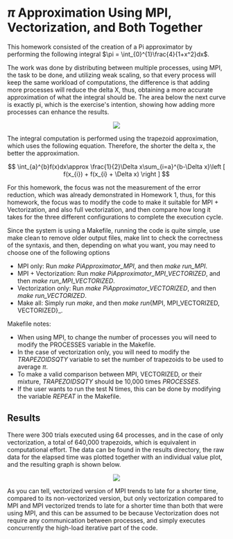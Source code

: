 # $\pi$ Approximation Using MPI, Vectorization, and Both Together

This homework consisted of the creation of a Pi approximator by performing the following integral $\pi = \int_{0}^{1}\frac{4}{1+x^2}dx$.

The work was done by distributing between multiple processes, using MPI, the task to be done, and utilizing weak scaling, so that every process will keep the same workload of computations, the difference is that adding more processes will reduce the delta X, thus, obtaining a more accurate approximation of what the integral should be. The area below the next curve is exactly pi, which is the exercise's intention, showing how adding more processes can enhance the results. 

<p align="center">
  <img src="https://user-images.githubusercontent.com/18760154/231065792-b40f1d9a-76bf-4929-bb78-8be7007e7ab0.png" />
</p>

The integral computation is performed using the trapezoid approximation, which uses the following equation. Therefore, the shorter the delta x, the better the approximation.

$$ \int_{a}^{b}f(x)dx\approx \frac{1}{2}\Delta x\sum_{i=a}^{b-\Delta x}\left [ f(x_{i}) + f(x_{i} + \Delta x) \right ] $$

For this homework, the focus was not the measurement of the error reduction, which was already demonstrated in Homework 1, thus, for this homework, the focus was to modify the code to make it suitable for MPI + Vectorization, and also full vectorization, and then compare how long it takes for the three different configurations to complete the execution cycle.

Since the system is using a Makefile, running the code is quite simple, use make clean to remove older output files, make lint to check the correctness of the syntaxis, and then, depending on what you want, you may need to choose one of the following options
  - MPI only: Run _make PiApproximator_MPI_, and then _make run_MPI_.
  - MPI + Vectorization: Run _make PiApproximator_MPI_VECTORIZED_, and then _make run_MPI_VECTORIZED_.
  - Vectorization only: Run _make PiApproximator_VECTORIZED_, and then _make run_VECTORIZED_.
  - Make all: Simply run _make_, and then _make run_{MPI, MPI_VECTORIZED, VECTORIZED}_.

Makefile notes:
  - When using MPI, to change the number of processes you will need to modify the PROCESSES variable in the Makefile. 
  - In the case of vectorization only, you will need to modify the _TRAPEZOIDSQTY_ variable to set the number of trapezoids to be used to average $\pi$. 
  - To make a valid comparison between MPI, VECTORIZED, or their mixture, _TRAPEZOIDSQTY_ should be 10,000 times _PROCESSES_.
  - If the user wants to run the test N times, this can be done by modifying the variable _REPEAT_ in the Makefile.

## Results

There were 300 trials executed using  64 processes, and in the case of only vectorization, a total of 640,000 trapezoids, which is equivalent in computational effort. The data can be found in the results directory, the raw data for the elapsed time was plotted together with an individual value plot, and the resulting graph is shown below.

<p align="center">
  <img src="https://github.com/trejkev/High-Performance-Computing-I-2023/assets/18760154/9e55a81a-7ea8-42ea-a8fb-d6342f6239f2" />
</p>

As you can tell, vectorized version of MPI trends to late for a shorter time, compared to its non-vectorized version, but only vectorization compared to MPI and MPI vectorized trends to late for a shorter time than both that were using MPI, and this can be assumed to be because Vectorization does not require any communication between processes, and simply executes concurrently the high-load iterative part of the code.
